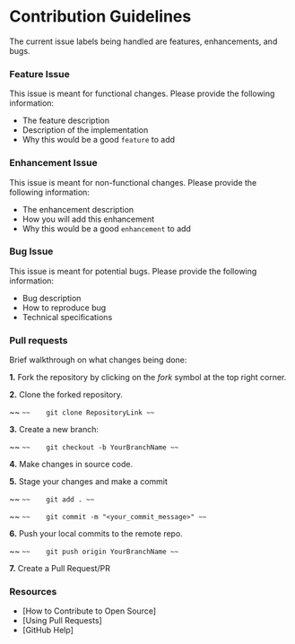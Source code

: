 # Contribution Guidelines

The current issue labels being handled are features, enhancements, and bugs.

### Feature Issue

This issue is meant for functional changes. Please provide the following information:

- The feature description
- Description of the implementation
- Why this would be a good `feature` to add

### Enhancement Issue

This issue is meant for non-functional changes. Please provide the following information:

- The enhancement description
- How you will add this enhancement
- Why this would be a good `enhancement` to add

### Bug Issue

This issue is meant for potential bugs. Please provide the following information:

- Bug description
- How to reproduce bug
- Technical specifications

### Pull requests

Brief walkthrough on what changes being done:

**1.** Fork the repository by clicking on the *fork* symbol at the top right corner.

**2.** Clone the forked repository.

~~ ```
~~    git clone RepositoryLink
~~ ```


**3.** Create a new branch:

~~ ```
~~    git checkout -b YourBranchName
~~ ```

**4.** Make changes in source code.

**5.** Stage your changes and make a commit

~~ ```
~~    git add .
~~ ```

~~ ```
~~    git commit -m "<your_commit_message>"
~~ ```

**6.** Push your local commits to the remote repo.

~~ ```
~~    git push origin YourBranchName
~~ ```

**7.** Create a Pull Request/PR

### Resources

- [How to Contribute to Open Source]
- [Using Pull Requests]
- [GitHub Help]